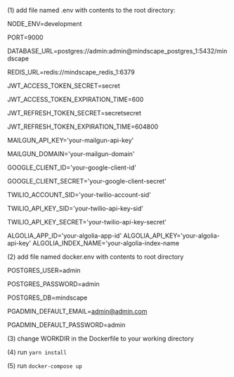 


(1) add file named .env with contents to the root directory:

NODE_ENV=development

PORT=9000

DATABASE_URL=postgres://admin:admin@mindscape_postgres_1:5432/mindscape

REDIS_URL=redis://mindscape_redis_1:6379

JWT_ACCESS_TOKEN_SECRET=secret

JWT_ACCESS_TOKEN_EXPIRATION_TIME=600

JWT_REFRESH_TOKEN_SECRET=secretsecret

JWT_REFRESH_TOKEN_EXPIRATION_TIME=604800

MAILGUN_API_KEY='your-mailgun-api-key'

MAILGUN_DOMAIN='your-mailgun-domain'

GOOGLE_CLIENT_ID='your-google-client-id'

GOOGLE_CLIENT_SECRET='your-google-client-secret'

TWILIO_ACCOUNT_SID='your-twilio-account-sid'

TWILIO_API_KEY_SID='your-twilio-api-key-sid'

TWILIO_API_KEY_SECRET='your-twilio-api-key-secret'

ALGOLIA_APP_ID='your-algolia-app-id'
ALGOLIA_API_KEY='your-algolia-api-key'
ALGOLIA_INDEX_NAME='your-algolia-index-name



(2) add file named docker.env with contents to root directory

POSTGRES_USER=admin

POSTGRES_PASSWORD=admin

POSTGRES_DB=mindscape

PGADMIN_DEFAULT_EMAIL=admin@admin.com

PGADMIN_DEFAULT_PASSWORD=admin

(3) change WORKDIR in the Dockerfile to your working directory

(4) run `yarn install`

(5) run `docker-compose up`
